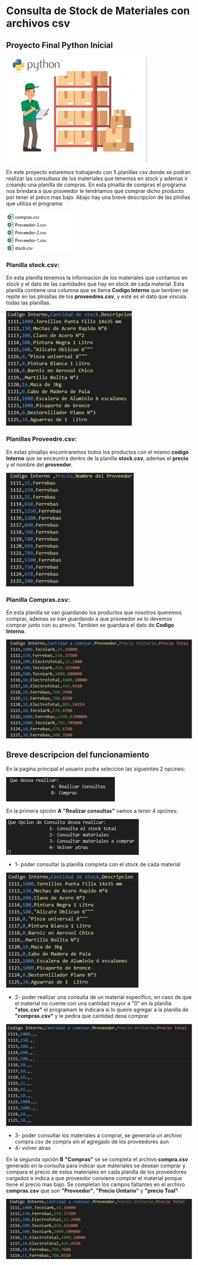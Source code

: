 # Consulta de Stock de Materiales con archivos csv
## Proyecto Final Python Inicial

![ControlDeStock](/Imagenes/ControlDeStock.jpg)


En este proyecto estaremos trabajando con 5 planillas csv donde se podran realizar las consultass de los materiales que tenemos en stock y ademas ir creando una planilla de compras. En esta plnailla de compras el programa nos brindara a que proveedor le tendriamos que comprar dicho producto por tener  el preco mas bajo. Abajo hay una breve descripcion de las plnillas que utiliza el programa:

![Planillas](/Imagenes/Planillas.jpg)

### Planilla **stock.csv**: 
En esta planilla tenemos la informacion de los materiales que contamos en stock y el dato de las cantidades que hay en stock de cada material. Esta planilla contiene una columna que se llama **Codigo Interno** que tambien se repite en las plniallas de los **proveedres.csv**, y este es el dato que vincula todas las planillas.

![stock.csv](/Imagenes/stock.csv.jpg)

### Planillas **Proveedre.csv**: 
En estas plniallas encontraremos todos los productos con el mismo **codigo Interno** que se enceuntra dentro de la planilla **stock.csv**, ademas el **precio** y el nombre del **proveedor**.

![Proveedor.csv](/Imagenes/Proveedor.csv.jpg)

### Planilla **Compras.csv**: 
En esta planilla se van guardando los productos que nosotros queremos comprar, ademas se iran guardando a que proveedor se lo devemos comprar junto con su precio. Tambien se guardara el dato de **Codigo Interno**.

![compras.csv](/Imagenes/compras.csv.jpg)

## Breve descripcion del funcionamiento

En la pagina principal el usuario podra seleccion las sigueintes 2 opcines:
  
![Opcines](/Imagenes/Opcines.jpg)

En la primera opción **A** **"Realizar consultas"**  vamos a tener 4 opcines:

![ConsultasA](/Imagenes/ConsultasA.jpg)

  - 1- poder consultar la planilla completa con el stock de cada material
 
 ![pstock](/Imagenes/pstock.jpg)


  - 2- poder realizar una consulta de un material especifico, en caso de que el material no cuente con una cantidad mayor a "0" en la planilla **"stoc.csv"** el            programam le indicara si lo queire agregar a la planilla de **"compras.csv"** y le pedira que cantidad desa comprar

   ![mcomprar](/Imagenes/mcomprar.jpg)

  - 3- poder consultar los materiales a comprar, se generaría un archivo compra.csv de compra sin el agregado de los proveedores aun
  - 4- volver atras

En la segunda opción **B** **"Compras"**  se se completa el archivo **compra.csv** generado en la consulta para indicar que materiales se desean comprar y compara el precio de estos materiales en cada planilla de los proveedores cargados e indica a que proveedor conviene comprar el material porque tiene el precio mas bajo. Se completan los campos faltantes en el archivo **compras.csv** que son **"Proveedor"**, **"Precio Unitario"** y **"precio Toal"**

![compras](/Imagenes/compras.jpg)

